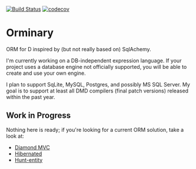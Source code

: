 [![Build Status](https://travis-ci.org/rjframe/orminary.svg?branch=master)](https://travis-ci.org/rjframe/orminary) [![codecov](https://codecov.io/gh/rjframe/orminary/branch/master/graph/badge.svg)](https://codecov.io/gh/rjframe/orminary)

# Orminary

ORM for D inspired by (but not really based on) SqlAchemy.

I'm currently working on a DB-independent expression language. If your project
uses a database engine not officially supported, you will be able to create and
use your own engine.

I plan to support SqLite, MySQL, Postgres, and possibly MS SQL Server. My goal
is to support at least all DMD compilers (final patch versions) released within
the past  year.

## Work in Progress

Nothing here is ready; if you're looking for a current ORM solution, take a look at:

- [Diamond MVC](http://diamondmvc.org/)
- [Hibernated](http://code.dlang.org/packages/hibernated)
- [Hunt-entity](http://code.dlang.org/packages/hunt-entity)
